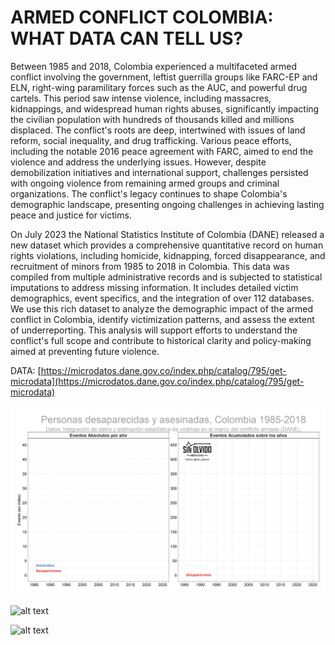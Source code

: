 # ARMED CONFLICT COLOMBIA: WHAT DATA CAN TELL US?

Between 1985 and 2018, Colombia experienced a multifaceted armed conflict involving the government, leftist guerrilla groups like FARC-EP and ELN, right-wing paramilitary forces such as the AUC, and powerful drug cartels. This period saw intense violence, including massacres, kidnappings, and widespread human rights abuses, significantly impacting the civilian population with hundreds of thousands killed and millions displaced. The conflict's roots are deep, intertwined with issues of land reform, social inequality, and drug trafficking. Various peace efforts, including the notable 2016 peace agreement with FARC, aimed to end the violence and address the underlying issues. However, despite demobilization initiatives and international support, challenges persisted with ongoing violence from remaining armed groups and criminal organizations. The conflict's legacy continues to shape Colombia's demographic landscape, presenting ongoing challenges in achieving lasting peace and justice for victims.      

On July 2023 the National Statistics Institute of Colombia (DANE) released a new dataset which provides a comprehensive quantitative record on human rights violations, including homicide, kidnapping, forced disappearance, and recruitment of minors from 1985 to 2018 in Colombia. This data was compiled from multiple administrative records and is subjected to statistical imputations to address missing information. It includes detailed victim demographics, event specifics, and the integration of over 112 databases. We use this rich dataset to analyze the demographic impact of the armed conflict in Colombia, identify victimization patterns, and assess the extent of underreporting. This analysis will support efforts to understand the conflict's full scope and contribute to historical clarity and policy-making aimed at preventing future violence.


DATA: [https://microdatos.dane.gov.co/index.php/catalog/795/get-microdata](https://microdatos.dane.gov.co/index.php/catalog/795/get-microdata) 


![alt text](https://github.com/JuanGaleano/ARMED_CONFLICT_COLOMBIA-/blob/main/3_LINE_DES_HOM_ABS_CUM.gif)       

![alt text](https://github.com/JuanGaleano/ARMED_CONFLICT_COLOMBIA-/blob/main/1_MAP_DESAPARICIONES.gif)       

![alt text](https://github.com/JuanGaleano/ARMED_CONFLICT_COLOMBIA-/blob/main/2_MAP_HOMICIDIOS.gif) 
